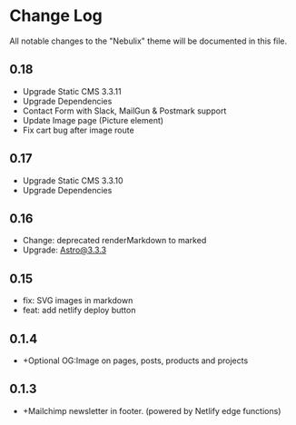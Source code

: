 # Change Log

All notable changes to the "Nebulix" theme will be documented in this file.

## 0.18

- Upgrade Static CMS 3.3.11
- Upgrade Dependencies
- Contact Form with Slack, MailGun & Postmark support
- Update Image page (Picture element)
- Fix cart bug after image route


## 0.17
- Upgrade Static CMS 3.3.10
- Upgrade Dependencies


## 0.16

-   Change: deprecated renderMarkdown to marked
-   Upgrade: Astro@3.3.3 



## 0.15

- fix: SVG images in markdown
- feat: add netlify deploy button



## 0.1.4

-   \+Optional OG:Image on pages, posts, products and projects

## 0.1.3

-   \+Mailchimp newsletter in footer. (powered by Netlify edge functions)






